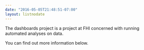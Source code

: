 ```yaml
---
date: "2016-05-05T21:48:51-07:00"
layout: listnodate
---
```


The dashboards project is a project at FHI concerned with running automated analyses on data.

You can find out more information below.
